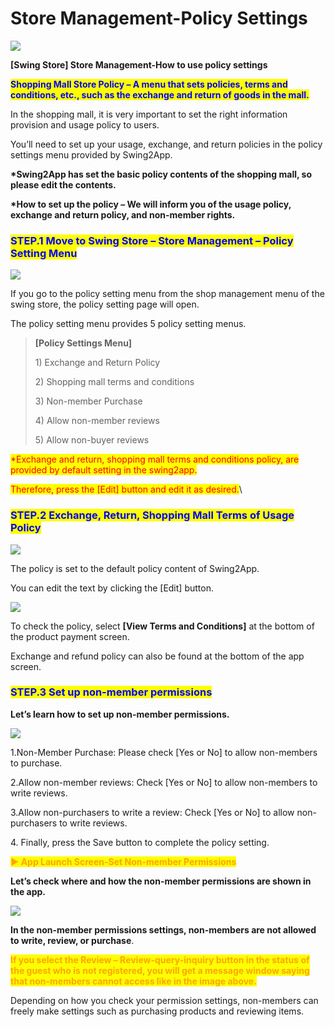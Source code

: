 # Store Management-Policy Settings



![](https://support.swing2app.com/wp-content/uploads/2018/11/shop7.png)

**\[Swing Store] Store Management-How to use policy settings**

<mark style="color:blue;">**Shopping Mall Store Policy – A menu that sets policies, terms and conditions, etc., such as the exchange and return of goods in the mall.**</mark>

In the shopping mall, it is very important to set the right information provision and usage policy to users.

You’ll need to set up your usage, exchange, and return policies in the policy settings menu provided by Swing2App.&#x20;

**\*Swing2App has set the basic policy contents of the shopping mall, so please edit the contents.**&#x20;

**\*How to set up the policy – We will inform you of the usage policy, exchange and return policy, and non-member rights.**



### <mark style="color:blue;">**STEP.1 Move to Swing Store – Store Management – Policy Setting Menu**</mark>

![](https://support.swing2app.com/wp-content/uploads/2018/11/shoppolicy.png)

If you go to the policy setting menu from the shop management menu of the swing store, the policy setting page will open.

The policy setting menu provides 5 policy setting menus.

> **\[Policy Settings Menu]**
>
> 1\) Exchange and Return Policy
>
> 2\) Shopping mall terms and conditions
>
> 3\) Non-member Purchase
>
> 4\) Allow non-member reviews
>
> 5\) Allow non-buyer reviews

<mark style="color:red;">\*Exchange and return, shopping mall terms and conditions policy, are provided by default setting in the swing2app.</mark>

<mark style="color:red;">Therefore, press the \[Edit] button and edit it as desired.</mark>\


### <mark style="color:blue;">**STEP.2 Exchange, Return, Shopping Mall Terms of Usage Policy**</mark>

![](https://support.swing2app.com/wp-content/uploads/2018/11/shoppolicy1.png)

The policy is set to the default policy content of Swing2App.

You can edit the text by clicking the \[Edit] button.

![](https://support.swing2app.com/wp-content/uploads/2018/11/shoppolicyph@3x.png)

To check the policy, select **\[View Terms and Conditions]** at the bottom of the product payment screen.

Exchange and refund policy can also be found at the bottom of the app screen.



### <mark style="color:blue;">**STEP.3 Set up non-member permissions**</mark>

**Let’s learn how to set up non-member permissions.**

![](https://support.swing2app.com/wp-content/uploads/2018/11/shopolicy2.png)

1.Non-Member Purchase: Please check \[Yes or No] to allow non-members to purchase.

2.Allow non-member reviews: Check \[Yes or No] to allow non-members to write reviews.

3.Allow non-purchasers to write a review: Check \[Yes or No] to allow non-purchasers to write reviews.

4\. Finally, press the Save button to complete the policy setting.



<mark style="color:orange;">**▶ App Launch Screen-Set Non-member Permissions**</mark>

**Let’s check where and how the non-member permissions are shown in the app.**

![](https://support.swing2app.com/wp-content/uploads/2018/11/review@3x.png)

**In the non-member permissions settings, non-members are not allowed to write, review, or purchase**.

<mark style="color:orange;">**If you select the Review – Review-query-inquiry button in the status of the guest who is not registered, you will get a message window saying that non-members cannot access like in the image above.**</mark>

Depending on how you check your permission settings, non-members can freely make settings such as purchasing products and reviewing items.&#x20;
